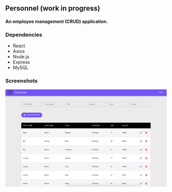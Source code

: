 ## Personnel **(work in progress)**

#### An employee management (CRUD) application.

### Dependencies

- React
- Axios
- Node.js
- Express
- MySQL

### Screenshots

!["personnel"](https://github.com/johncabang/personnel/blob/main/docs/personnel-002.png?raw=true)
